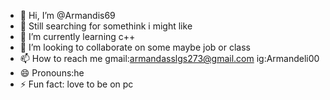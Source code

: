 - 👋 Hi, I’m @Armandis69
- 👀 Still searching for somethink i might like
- 🌱 I’m currently learning c++
- 💞️ I’m looking to collaborate on some maybe job or class
- 📫 How to reach me gmail:armandasslgs273@gmail.com      ig:Armandeli00
- 😄 Pronouns:he
- ⚡ Fun fact: love to be on pc

<!---
Armandis69/Armandis69 is a ✨ special ✨ repository because its `README.md` (this file) appears on your GitHub profile.
You can click the Preview link to take a look at your changes.
--->
